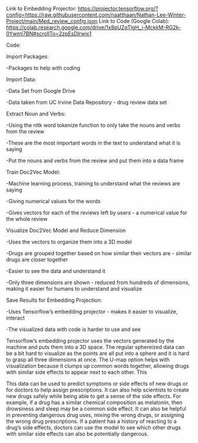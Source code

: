 Link to Embedding Projector: https://projector.tensorflow.org/?config=https://raw.githubusercontent.com/naatthaan/Nathan-Lee-Winter-Project/main/Med_review_config.json
Link to Code (Google Colab): https://colab.research.google.com/drive/1x8pUZqTlgH_j-MckkM-RG2k-0YwmI7BN#scrollTo=2zpEsDIrwjx1

Code:


Import Packages:

-Packages to help with coding


Import Data:

-Data Set from Google Drive

-Data taken from UC Irvine Data Repository - drug review data set


Extract Noun and Verbs:

-Using the nltk word tokenize function to only take the nouns and verbs from the review

-These are the most important words in the text to understand what it is saying

-Put the nouns and verbs from the review and put them into a data frame


Train Doc2Vec Model:

-Machine learning process, training to understand what the reviews are saying

-Giving numerical values for the words

-Gives vectors for each of the reviews left by users - a numerical value for the whole review


Visualize Doc2Vec Model and Reduce Dimension

-Uses the vectors to organize them into a 3D model

-Drugs are grouped together based on how similar their vectors are - similar drugs are closer together

-Easier to see the data and understand it

-Only three dimensions are shown - reduced from hundreds of dimensions, making it easier for humans to understand and visualize


Save Results for Embedding Projection:

-Uses Tensorflow’s embedding projector - makes it easier to visualize, interact

-The visualized data with code is harder to use and see



Tensorflow’s embedding projector uses the vectors generated by the machine and puts them into a 3D space. The regular sphereized data can be a bit hard to visualize as the points are all put into a sphere and it is hard to grasp all three dimensions at once. The U-map option helps with visualization because it clumps up common words together, allowing drugs with similar side effects to appear next to each other. This 


This data can be used to predict symptoms or side effects of new drugs or for doctors to help assign prescriptions. It can also help scientists to create new drugs safely while being able to get a sense of the side effects. For example, if a drug has a similar chemical  composition as melatonin, then drowsiness and sleep may be a common side effect. It can also be helpful in preventing dangerous drug uses, mixing the wrong drugs, or assigning the wrong drug prescriptions. If a patient has a history of reacting to a drug’s side effects, doctors can use the model to see which other drugs with similar side effects can also be potentially dangerous.
